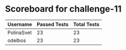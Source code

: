 # Scoreboard for challenge-11
| Username   | Passed Tests | Total Tests |
|------------|--------------|-------------|
| PolinaSvet | 23 | 23 |
| odelbos | 23 | 23 |
